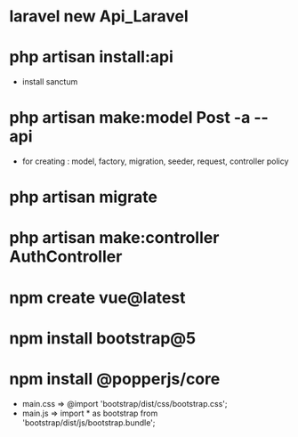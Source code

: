 # laravel new Api_Laravel

# php artisan install:api

- install sanctum

# php artisan make:model Post -a --api

- for creating : model, factory, migration, seeder, request, controller policy

# php artisan migrate

# php artisan make:controller AuthController

# npm create vue@latest

# npm install bootstrap@5

# npm install @popperjs/core

- main.css => @import 'bootstrap/dist/css/bootstrap.css';
- main.js => import \* as bootstrap from 'bootstrap/dist/js/bootstrap.bundle';
